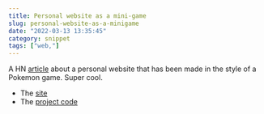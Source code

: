 ```yaml
---
title: Personal website as a mini-game
slug: personal-website-as-a-minigame
date: "2022-03-13 13:35:45"
category: snippet
tags: ["web,"]
---
```


A HN [article](https://news.ycombinator.com/item?id=30656961) about a personal
website that has been made in the style of a Pokemon game. Super cool.

- The [site](https://arielroffe.quest/)
- The [project code](https://github.com/ariroffe/personal-website)

